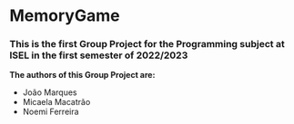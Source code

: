 # MemoryGame

### This is the first Group Project for the Programming subject at ISEL in the first semester of 2022/2023

**The authors of this Group Project are:**
+ João Marques
+ Micaela Macatrão
+ Noemi Ferreira

